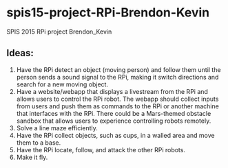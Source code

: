 # spis15-project-RPi-Brendon-Kevin
SPIS 2015 RPi project Brendon_Kevin

## Ideas:

1. Have the RPi detect an object (moving person) and follow them until the person sends a sound signal to the RPi, making it switch directions and search for a new moving object. 
2. Have a website/webapp that displays a livestream from the RPi and  allows users to control the RPi robot. The webapp should collect inputs from users and push them as commands to the RPi or another machine that interfaces with the RPi. There could be a Mars-themed obstacle sandbox that allows users to experience controlling robots remotely.
3. Solve a line maze efficiently.
4. Have the RPi collect objects, such as cups, in a walled area and move them to a base.
5. Have the RPi locate, follow, and attack the other RPi robots.
6. Make it fly.
